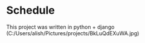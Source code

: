 # Schedule
This project was written in python + django
(C:/Users/alish/Pictures/projects/BkLuQdEXuWA.jpg)
